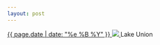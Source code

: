```yaml
---
layout: post
---
```


<p>
  <a href="/302">
    <time>{{ page.date | date: "%e %B %Y" }}</time>
    <img src="https://s3.amazonaws.com/life.aaronjgreenberg.com/302.jpg">
  </a>
  Lake Union
</p>
